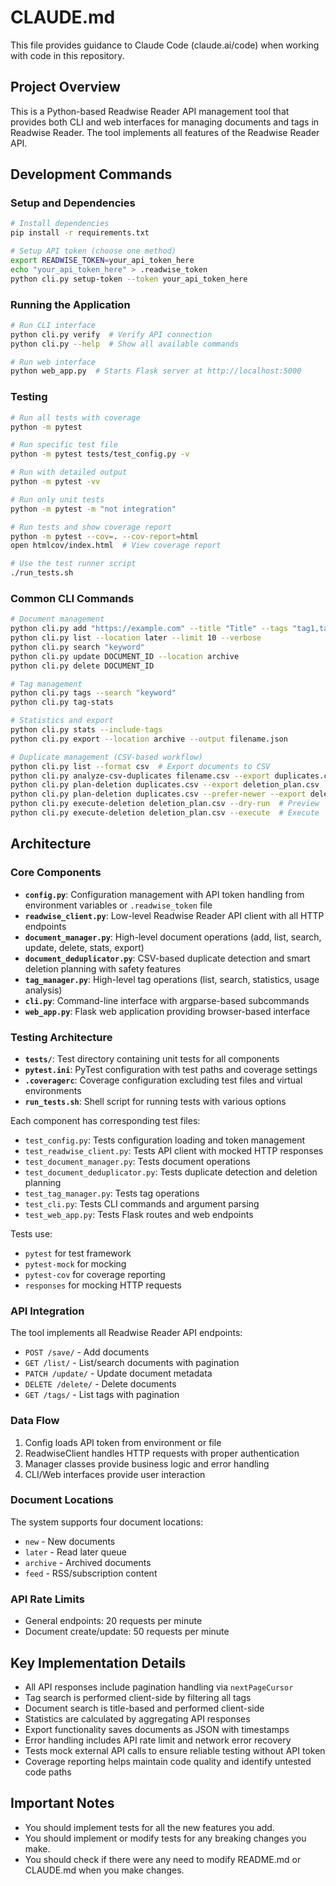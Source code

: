 # CLAUDE.md

This file provides guidance to Claude Code (claude.ai/code) when working with code in this repository.

## Project Overview

This is a Python-based Readwise Reader API management tool that provides both CLI and web interfaces for managing documents and tags in Readwise Reader. The tool implements all features of the Readwise Reader API.

## Development Commands

### Setup and Dependencies
```bash
# Install dependencies
pip install -r requirements.txt

# Setup API token (choose one method)
export READWISE_TOKEN=your_api_token_here
echo "your_api_token_here" > .readwise_token
python cli.py setup-token --token your_api_token_here
```

### Running the Application
```bash
# Run CLI interface
python cli.py verify  # Verify API connection
python cli.py --help  # Show all available commands

# Run web interface
python web_app.py  # Starts Flask server at http://localhost:5000
```

### Testing
```bash
# Run all tests with coverage
python -m pytest

# Run specific test file
python -m pytest tests/test_config.py -v

# Run with detailed output
python -m pytest -vv

# Run only unit tests
python -m pytest -m "not integration"

# Run tests and show coverage report
python -m pytest --cov=. --cov-report=html
open htmlcov/index.html  # View coverage report

# Use the test runner script
./run_tests.sh
```

### Common CLI Commands
```bash
# Document management
python cli.py add "https://example.com" --title "Title" --tags "tag1,tag2"
python cli.py list --location later --limit 10 --verbose
python cli.py search "keyword"
python cli.py update DOCUMENT_ID --location archive
python cli.py delete DOCUMENT_ID

# Tag management  
python cli.py tags --search "keyword"
python cli.py tag-stats

# Statistics and export
python cli.py stats --include-tags
python cli.py export --location archive --output filename.json

# Duplicate management (CSV-based workflow)
python cli.py list --format csv  # Export documents to CSV
python cli.py analyze-csv-duplicates filename.csv --export duplicates.csv
python cli.py plan-deletion duplicates.csv --export deletion_plan.csv
python cli.py plan-deletion duplicates.csv --prefer-newer --export deletion_plan.csv  # Prefer newer documents
python cli.py execute-deletion deletion_plan.csv --dry-run  # Preview
python cli.py execute-deletion deletion_plan.csv --execute  # Execute
```

## Architecture

### Core Components

- **`config.py`**: Configuration management with API token handling from environment variables or `.readwise_token` file
- **`readwise_client.py`**: Low-level Readwise Reader API client with all HTTP endpoints
- **`document_manager.py`**: High-level document operations (add, list, search, update, delete, stats, export)
- **`document_deduplicator.py`**: CSV-based duplicate detection and smart deletion planning with safety features
- **`tag_manager.py`**: High-level tag operations (list, search, statistics, usage analysis)
- **`cli.py`**: Command-line interface with argparse-based subcommands
- **`web_app.py`**: Flask web application providing browser-based interface

### Testing Architecture

- **`tests/`**: Test directory containing unit tests for all components
- **`pytest.ini`**: PyTest configuration with test paths and coverage settings
- **`.coveragerc`**: Coverage configuration excluding test files and virtual environments
- **`run_tests.sh`**: Shell script for running tests with various options

Each component has corresponding test files:
- `test_config.py`: Tests configuration loading and token management
- `test_readwise_client.py`: Tests API client with mocked HTTP responses
- `test_document_manager.py`: Tests document operations
- `test_document_deduplicator.py`: Tests duplicate detection and deletion planning
- `test_tag_manager.py`: Tests tag operations
- `test_cli.py`: Tests CLI commands and argument parsing
- `test_web_app.py`: Tests Flask routes and web endpoints

Tests use:
- `pytest` for test framework
- `pytest-mock` for mocking
- `pytest-cov` for coverage reporting
- `responses` for mocking HTTP requests

### API Integration

The tool implements all Readwise Reader API endpoints:
- `POST /save/` - Add documents
- `GET /list/` - List/search documents with pagination
- `PATCH /update/` - Update document metadata
- `DELETE /delete/` - Delete documents  
- `GET /tags/` - List tags with pagination

### Data Flow

1. Config loads API token from environment or file
2. ReadwiseClient handles HTTP requests with proper authentication
3. Manager classes provide business logic and error handling
4. CLI/Web interfaces provide user interaction

### Document Locations

The system supports four document locations:
- `new` - New documents
- `later` - Read later queue
- `archive` - Archived documents  
- `feed` - RSS/subscription content

### API Rate Limits

- General endpoints: 20 requests per minute
- Document create/update: 50 requests per minute

## Key Implementation Details

- All API responses include pagination handling via `nextPageCursor`
- Tag search is performed client-side by filtering all tags
- Document search is title-based and performed client-side
- Statistics are calculated by aggregating API responses
- Export functionality saves documents as JSON with timestamps
- Error handling includes API rate limit and network error recovery
- Tests mock external API calls to ensure reliable testing without API token
- Coverage reporting helps maintain code quality and identify untested code paths

## Important Notes

- You should implement tests for all the new features you add.
- You should implement or modify tests for any breaking changes you make.
- You should check if there were any need to modify README.md or CLAUDE.md when you make changes.